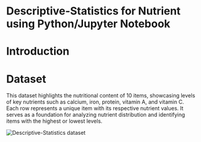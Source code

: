 # Descriptive-Statistics for Nutrient using Python/Jupyter Notebook

# Introduction

# Dataset
This dataset highlights the nutritional content of 10 items, showcasing levels of key nutrients such as calcium, iron, protein, vitamin A, and vitamin C. Each row represents a unique item with its respective nutrient values. It serves as a foundation for analyzing nutrient distribution and identifying items with the highest or lowest levels.

![Descriptive-Statistics dataset](https://github.com/user-attachments/assets/8fd878dd-9c2d-4414-8bee-7f47d930f211)
